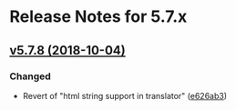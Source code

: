 # Release Notes for 5.7.x

## [v5.7.8 (2018-10-04)](https://github.com/illuminate/translation/compare/v5.7.7...v5.7.8)

### Changed
- Revert of "html string support in translator" ([e626ab3](https://github.com/laravel/framework/commit/e626ab32a4afec90f80641fbcd00e6b79d15cd3a))
